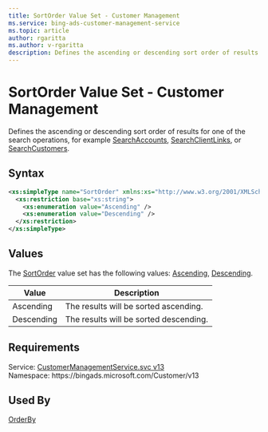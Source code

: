 ```yaml
---
title: SortOrder Value Set - Customer Management
ms.service: bing-ads-customer-management-service
ms.topic: article
author: rgaritta
ms.author: v-rgaritta
description: Defines the ascending or descending sort order of results for one of the search operations, for example SearchAccounts, SearchClientLinks, or SearchCustomers.
---
```

# SortOrder Value Set - Customer Management
Defines the ascending or descending sort order of results for one of the search operations, for example [SearchAccounts](searchaccounts.md), [SearchClientLinks](searchclientlinks.md), or [SearchCustomers](searchcustomers.md).

## Syntax
```xml
<xs:simpleType name="SortOrder" xmlns:xs="http://www.w3.org/2001/XMLSchema">
  <xs:restriction base="xs:string">
    <xs:enumeration value="Ascending" />
    <xs:enumeration value="Descending" />
  </xs:restriction>
</xs:simpleType>
```

## <a name="values"></a>Values

The [SortOrder](sortorder.md) value set has the following values: [Ascending](#ascending), [Descending](#descending).

|Value|Description|
|-----------|---------------|
|<a name="ascending"></a>Ascending|The results will be sorted ascending.|
|<a name="descending"></a>Descending|The results will be sorted descending.|

## Requirements
Service: [CustomerManagementService.svc v13](https://clientcenter.api.bingads.microsoft.com/Api/CustomerManagement/v13/CustomerManagementService.svc)  
Namespace: https\://bingads.microsoft.com/Customer/v13  

## Used By
[OrderBy](orderby.md)  
